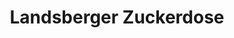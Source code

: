---
title: "Landsberger Zuckerdose"
url: /landsberg-am-lech/landsberger-zuckerdose/
shop: Süßwaren
---